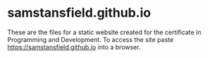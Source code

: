 # samstansfield.github.io

These are the files for a static website created for the certificate in Programming and Development.  To access the site paste https://samstansfield.github.io into a browser.
